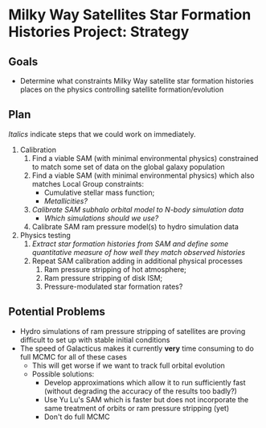 # Milky Way Satellites Star Formation Histories Project: Strategy #

## Goals ##

* Determine what constraints Milky Way satellite star formation histories places on the physics controlling satellite formation/evolution

## Plan ##

*Italics* indicate steps that we could work on immediately.

1. Calibration
   1. Find a viable SAM (with minimal environmental physics) constrained to match some set of data on the global galaxy population
   2. Find a viable SAM (with minimal environmental physics) which also matches Local Group constraints:
      * Cumulative stellar mass function;
      * *Metallicities?*
   3. *Calibrate SAM subhalo orbital model to N-body simulation data*
	  * *Which simulations should we use?*
   4. Calibrate SAM ram pressure model(s) to hydro simulation data
2. Physics testing
   1. *Extract star formation histories from SAM and define some quantitative measure of how well they match observed histories*
   2. Repeat SAM calibration adding in additional physical processes
      1. Ram pressure stripping of hot atmosphere;
      2. Ram pressure stripping of disk ISM;
      3. Pressure-modulated star formation rates?

## Potential Problems ##

* Hydro simulations of ram pressure stripping of satellites are proving difficult to set up with stable initial conditions
* The speed of Galacticus makes it currently **very** time consuming to do full MCMC for all of these cases
    * This will get worse if we want to track full orbital evolution
    * Possible solutions:
        * Develop approximations which allow it to run sufficiently fast (without degrading the accuracy of the results too badly?)
    	* Use Yu Lu's SAM which is faster but does not incorporate the same treatment of orbits or ram pressure stripping (yet)
        * Don't do full MCMC 

